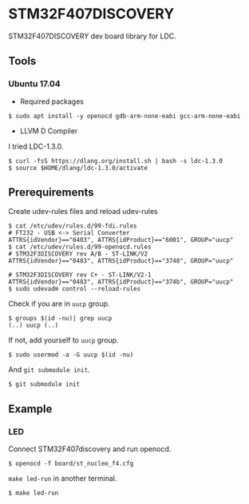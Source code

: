 # STM32F407DISCOVERY

STM32F407DISCOVERY dev board library for LDC.

## Tools

### Ubuntu 17.04

- Required packages

```console
$ sudo apt install -y openocd gdb-arm-none-eabi gcc-arm-none-eabi
```

- LLVM D Compiler

I tried LDC-1.3.0.

```console
$ curl -fsS https://dlang.org/install.sh | bash -s ldc-1.3.0
$ source $HOME/dlang/ldc-1.3.0/activate
```

## Prerequirements

Create udev-rules files and reload udev-rules

```console
$ cat /etc/udev/rules.d/99-fdi.rules
# FT232 - USB <-> Serial Converter
ATTRS{idVendor}=="0403", ATTRS{idProduct}=="6001", GROUP="uucp"
$ cat /etc/udev/rules.d/99-openocd.rules
# STM32F3DISCOVERY rev A/B - ST-LINK/V2
ATTRS{idVendor}=="0483", ATTRS{idProduct}=="3748", GROUP="uucp"

# STM32F3DISCOVERY rev C+ - ST-LINK/V2-1
ATTRS{idVendor}=="0483", ATTRS{idProduct}=="374b", GROUP="uucp"
$ sudo udevadm control --reload-rules
```

Check if you are in `uucp` group.

```console
$ groups $(id -nu)| grep uucp
(..) uucp (..)
```

If not, add yourself to `uucp` group.

```console
$ sudo usermod -a -G uucp $(id -nu)
```

And `git submodule init`.

```console
$ git submodule init
```

## Example

### LED

Connect STM32F407discovery and run openocd.

```console
$ openocd -f board/st_nucleo_f4.cfg
```

`make led-run` in another terminal.

```console
$ make led-run
```
